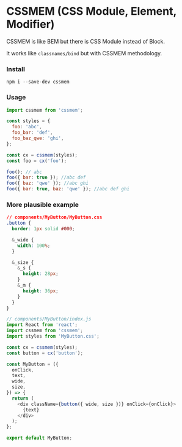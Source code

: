# CSSMEM (CSS Module, Element, Modifier)

CSSMEM is like BEM but there is CSS Module instead of Block.

It works like `classnames/bind` but with CSSMEM methodology.

### Install
```
npm i --save-dev cssmem
```

### Usage
```js
import cssmem from 'cssmem';

const styles = {
  foo: 'abc',
  foo_bar: 'def',
  foo_baz_qwe: 'ghi',
};

const cx = cssmem(styles);
const foo = cx('foo');

foo(); // abc
foo({ bar: true }); //abc def
foo({ baz: 'qwe' }); //abc ghi
foo({ bar: true, baz: 'qwe' }); //abc def ghi
```

### More plausible example
```css
// components/MyButton/MyButton.css
.button {
  border: 1px solid #000;

  &_wide {
    width: 100%;
  }

  &_size {
    &_s {
      height: 28px;
    }
    &_m {
      height: 36px;
    }
  }
}
```

```js
// components/MyButton/index.js
import React from 'react';
import cssmem from 'cssmem';
import styles from 'MyButton.css';

const cx = cssmem(styles);
const button = cx('button');

const MyButton = ({
  onClick,
  text,
  wide,
  size,
}) => {
  return (
    <div className={button({ wide, size })} onClick={onClick}>
      {text}
    </div>
  );
};

export default MyButton;
```
